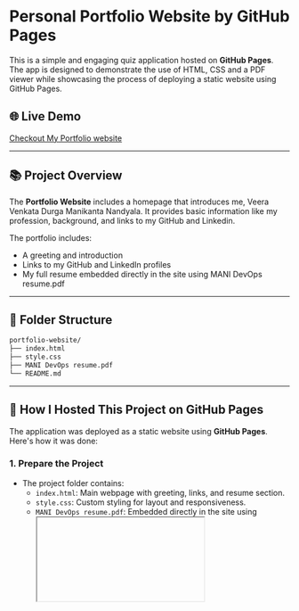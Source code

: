 # Personal Portfolio Website by GitHub Pages

This is a simple and engaging quiz application hosted on **GitHub Pages**. The app is designed to demonstrate the use of HTML, CSS and a PDF viewer while showcasing the process of deploying a static website using GitHub Pages.

## 🌐 Live Demo

[Checkout My Portfolio website](https://mani-6666.github.io/portfolio-website/)

---

## 📚 Project Overview

The **Portfolio Website** includes a homepage that introduces me, Veera Venkata Durga Manikanta Nandyala. It provides basic information like my profession, background, and links to my GitHub and Linkedin.

The portfolio includes:
- A greeting and introduction
- Links to my GitHub and LinkedIn profiles
- My full resume embedded directly in the site using MANI DevOps resume.pdf

---

## 📁 Folder Structure

```bash
portfolio-website/
├── index.html
├── style.css
├── MANI DevOps resume.pdf
└── README.md
```

---

## 🚀 How I Hosted This Project on GitHub Pages

The application was deployed as a static website using **GitHub Pages**. Here's how it was done:

### 1. **Prepare the Project**
   - The project folder contains:
     - `index.html`: Main webpage with greeting, links, and resume section.
     - `style.css`: Custom styling for layout and responsiveness.
     - `MANI DevOps resume.pdf`: Embedded directly in the site using <iframe>.

### 2. **Create a GitHub Repository**
   - A new repository was created on GitHub to host the project.
   - Added the project files and pushed using:
     ```bash
     git init
     git add .
     git commit -m "Initial commit - personal portfolio website"
     git branch -M main
     git remote add origin https://github.com/mani-6666/portfolio-website.git
     git push -u origin main
     ```

### 3. **Enable GitHub Pages**
   - We navigated to the repository’s **Settings** → **Pages** section.
   - Under the **Source** section, the branch was set to `main`, and the folder was set to `/root`.
   - GitHub provided a live link for public access.

### 4. **View Live Site**
   - Website is accessible at:
     ```
     https://mani-6666.github.io/portfolio-website/
     ```

### 5. **Update Anytime**
   - Any changes to the project are automatically reflected in the live site after committing and pushing updates to the `main` branch.

---

## 🛠️ Tools Used

- **GitHub Pages** for free tatic hosting.
- **HTML5** for structure.
- **CSS3** for styling and layout.

---

## 📝 How to Customize

1. **Edit Content:**
   - Modify `index.html` to update personal info or structure.
   - Edit `style.css` to adjust the design.

2. **Push to GitHub:**
   - Use:
     ```bash
     git add .
     git commit -m "Updated portfolio info"
     git push
     ```

---

Enjoy exploring and hosting with GitHub Pages! 🚀